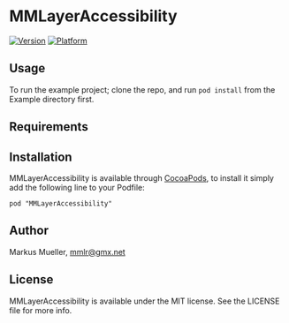 # MMLayerAccessibility

[![Version](http://cocoapod-badges.herokuapp.com/v/MMLayerAccessibility/badge.png)](http://cocoadocs.org/docsets/MMLayerAccessibility)
[![Platform](http://cocoapod-badges.herokuapp.com/p/MMLayerAccessibility/badge.png)](http://cocoadocs.org/docsets/MMLayerAccessibility)

## Usage

To run the example project; clone the repo, and run `pod install` from the Example directory first.

## Requirements

## Installation

MMLayerAccessibility is available through [CocoaPods](http://cocoapods.org), to install
it simply add the following line to your Podfile:

    pod "MMLayerAccessibility"

## Author

Markus Mueller, mmlr@gmx.net

## License

MMLayerAccessibility is available under the MIT license. See the LICENSE file for more info.

